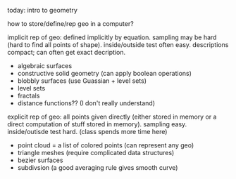 today: intro to geometry

how to store/define/rep geo in a computer?

implicit rep of geo: defined implicitly by equation. sampling may be hard (hard to find all points of shape). inside/outside test often easy. descriptions compact; can often get exact decription.

- algebraic surfaces
- constructive solid geometry (can apply boolean operations)
- blobbly surfaces (use Guassian + level sets)
- level sets
- fractals
- distance functions?? (I don't really understand)

explicit rep of geo: all points given directly (either stored in memory or a direct computation of stuff stored in memory). sampling easy. inside/outisde test hard. (class spends more time here)

- point cloud = a list of colored points (can represent any geo)
- triangle meshes (require complicated data structures)
- bezier surfaces
- subdivsion (a good averaging rule gives smooth curve)